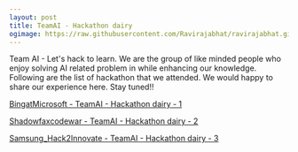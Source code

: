 ```yaml
---
layout: post
title: TeamAI - Hackathon dairy
ogimage: https://raw.githubusercontent.com/Ravirajabhat/ravirajabhat.github.io/master/images/hackathon.jpg
---
```

Team AI - Let's hack to learn. We are the group of like minded people who enjoy solving AI related problem in while enhancing our knowledge. Following are the list of hackathon that we attended. We would happy to share our experience here. Stay tuned!!

[BingatMicrosoft - TeamAI - Hackathon dairy - 1](https://github.com/Ravirajabhat/BingatMicrosoft)

[Shadowfaxcodewar - TeamAI - Hackathon dairy - 2](https://github.com/Ravirajabhat/Shadowfaxcodewar)

[Samsung_Hack2Innovate - TeamAI - Hackathon dairy - 3](https://github.com/Ravirajabhat/Samsung_Hack2Innovate)
